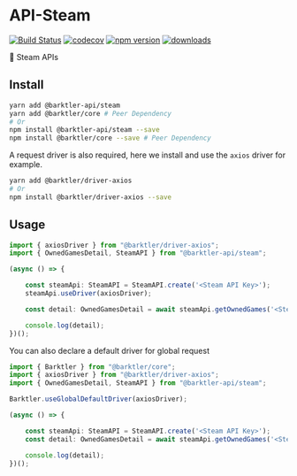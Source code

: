 # API-Steam

[![Build Status](https://travis-ci.com/barktler/Steam.svg?branch=master)](https://travis-ci.com/barktler/Steam)
[![codecov](https://codecov.io/gh/barktler/Steam/branch/master/graph/badge.svg)](https://codecov.io/gh/barktler/Steam)
[![npm version](https://badge.fury.io/js/%40barktler-api%2Fsteam.svg)](https://www.npmjs.com/package/@barktler-api/steam)
[![downloads](https://img.shields.io/npm/dm/@barktler-api/steam.svg)](https://www.npmjs.com/package/@barktler-api/steam)

:speech_balloon: Steam APIs

## Install

```sh
yarn add @barktler-api/steam
yarn add @barktler/core # Peer Dependency
# Or
npm install @barktler-api/steam --save
npm install @barktler/core --save # Peer Dependency
```

A request driver is also required, here we install and use the `axios` driver for example.

```sh
yarn add @barktler/driver-axios
# Or
npm install @barktler/driver-axios --save
```

## Usage

```ts
import { axiosDriver } from "@barktler/driver-axios";
import { OwnedGamesDetail, SteamAPI } from "@barktler-api/steam";

(async () => {

    const steamApi: SteamAPI = SteamAPI.create('<Steam API Key>');
    steamApi.useDriver(axiosDriver);

    const detail: OwnedGamesDetail = await steamApi.getOwnedGames('<Steam ID>');

    console.log(detail);
})();
```

You can also declare a default driver for global request

```ts
import { Barktler } from "@barktler/core";
import { axiosDriver } from "@barktler/driver-axios";
import { OwnedGamesDetail, SteamAPI } from "@barktler-api/steam";

Barktler.useGlobalDefaultDriver(axiosDriver);

(async () => {

    const steamApi: SteamAPI = SteamAPI.create('<Steam API Key>');
    const detail: OwnedGamesDetail = await steamApi.getOwnedGames('<Steam ID>');

    console.log(detail);
})();
```

